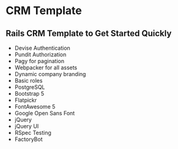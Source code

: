 # CRM Template

## Rails CRM Template to Get Started Quickly
  - Devise Authentication
  - Pundit Authorization
  - Pagy for pagination
  - Webpacker for all assets
  - Dynamic company branding
  - Basic roles
  - PostgreSQL
  - Bootstrap 5
  - Flatpickr
  - FontAwesome 5
  - Google Open Sans Font
  - jQuery
  - jQuery UI
  - RSpec Testing
  - FactoryBot
